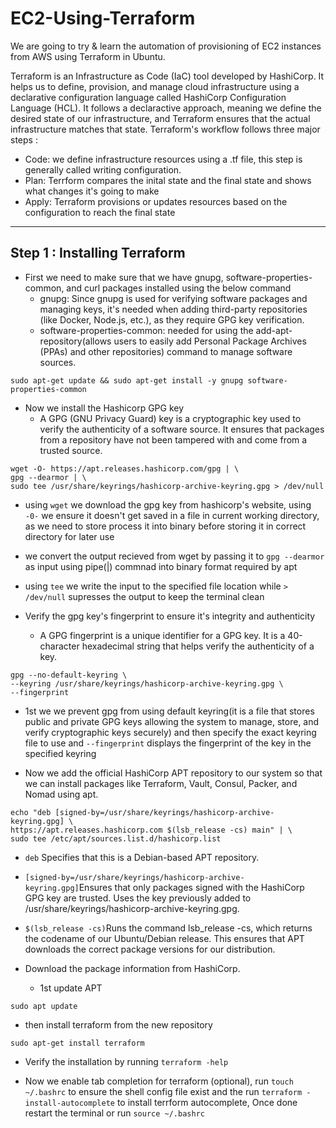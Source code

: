 # EC2-Using-Terraform
We are going to try & learn the automation of provisioning of EC2 instances from AWS using Terraform in Ubuntu.

Terraform is an Infrastructure as Code (IaC) tool developed by HashiCorp. It helps us to define, provision, and manage cloud infrastructure using a declarative configuration language called HashiCorp Configuration Language (HCL).
It follows a declaractive approach, meaning we define the desired state of our infrastructure, and Terraform ensures that the actual infrastructure matches that state.
Terraform's workflow follows three major steps : 
- Code: we define infrastructure resources using a .tf file, this step is generally called writing configuration.
- Plan: Terrform compares the inital state and the final state and shows what changes it's going to make 
- Apply: Terraform provisions or updates resources based on the configuration to reach the final state
---

## Step 1 : Installing Terraform
- First we need to make sure that we have gnupg, software-properties-common, and curl packages installed using the below command
  - gnupg: Since gnupg is used for verifying software packages and managing keys, it's needed when adding third-party repositories (like Docker, Node.js, etc.), as they require GPG key verification.
  - software-properties-common: needed for using the add-apt-repository(allows users to easily add Personal Package Archives (PPAs) and other repositories) command to manage software sources.
 ```
 sudo apt-get update && sudo apt-get install -y gnupg software-properties-common
 ```

- Now we install the Hashicorp GPG key
  - A GPG (GNU Privacy Guard) key is a cryptographic key used to verify the authenticity of a software source. It          ensures that packages from a repository have not been tampered with and come from a trusted source.
```
wget -O- https://apt.releases.hashicorp.com/gpg | \
gpg --dearmor | \
sudo tee /usr/share/keyrings/hashicorp-archive-keyring.gpg > /dev/null
```
  - using `wget` we download the gpg key from hashicorp's website, using `-0-` we ensure it doesn't get saved in a file in current working directory, as we need to store process it into binary before storing it in correct directory for later use
  - we convert the output recieved from wget by passing it to `gpg --dearmor` as input using pipe(|) commnad into binary format required by apt
  - using `tee` we write the input to the specified file location while `> /dev/null` supresses the output to keep the terminal clean

- Verify the gpg key's fingerprint to ensure it's integrity and authenticity
  - A GPG fingerprint is a unique identifier for a GPG key. It is a 40-character hexadecimal string that helps verify the authenticity of a key.
```
gpg --no-default-keyring \
--keyring /usr/share/keyrings/hashicorp-archive-keyring.gpg \
--fingerprint
```
  - 1st we we prevent gpg from using default keyring(it is a file that stores public and private GPG keys allowing the system to manage, store, and verify cryptographic keys securely) and then specify the exact keyring file to use and `--fingerprint` displays the fingerprint of the key in the specified keyring

- Now we add the official HashiCorp APT repository to our system so that we can install packages like Terraform, Vault, Consul, Packer, and Nomad using apt.
```
echo "deb [signed-by=/usr/share/keyrings/hashicorp-archive-keyring.gpg] \
https://apt.releases.hashicorp.com $(lsb_release -cs) main" | \
sudo tee /etc/apt/sources.list.d/hashicorp.list
```
  - `deb` Specifies that this is a Debian-based APT repository.
  - `[signed-by=/usr/share/keyrings/hashicorp-archive-keyring.gpg]`Ensures that only packages signed with the HashiCorp GPG key are trusted. Uses the key previously added to /usr/share/keyrings/hashicorp-archive-keyring.gpg.
  - `$(lsb_release -cs)`Runs the command lsb_release -cs, which returns the codename of our Ubuntu/Debian release. This ensures that APT downloads the correct package versions for our distribution.

- Download the package information from HashiCorp.
  - 1st update APT
```
sudo apt update
```
  - then install terraform from the new repository
```
sudo apt-get install terraform
```
  - Verify the installation by running `terraform -help`

- Now we enable tab completion for terraform (optional), run `touch ~/.bashrc` to ensure the shell config file exist and the run `terraform -install-autocomplete` to install terrform autocomplete, Once done restart the terminal or run `source ~/.bashrc` 
